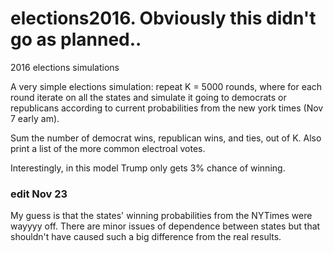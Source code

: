 # elections2016. Obviously this didn't go as planned..

2016 elections simulations

A very simple elections simulation: repeat K = 5000 rounds, where for each round iterate on all the states and simulate it going to democrats or republicans according to current probabilities from the new york times (Nov 7 early am).

Sum the number of democrat wins, republican wins, and ties, out of K.
Also print a list of the more common electroal votes.

Interestingly, in this model Trump only gets 3% chance of winning.

### edit Nov 23
My guess is that the states' winning probabilities from the NYTimes were wayyyy off. There are minor issues of dependence between states but that shouldn't have caused such a big difference from the real results.  
